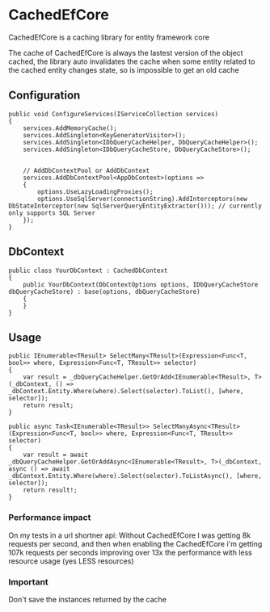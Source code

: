 # CachedEfCore

CachedEfCore is a caching library for entity framework core

The cache of CachedEfCore is always the lastest version of the object cached, the library auto invalidates the cache when some entity related to the cached entity changes state, so is impossible to get an old cache

## **Configuration**
```
public void ConfigureServices(IServiceCollection services)
{
    services.AddMemoryCache();
    services.AddSingleton<KeyGeneratorVisitor>();
    services.AddSingleton<IDbQueryCacheHelper, DbQueryCacheHelper>();
    services.AddSingleton<IDbQueryCacheStore, DbQueryCacheStore>();


    // AddDbContextPool or AddDbContext
    services.AddDbContextPool<AppDbContext>(options =>
    {
        options.UseLazyLoadingProxies();
        options.UseSqlServer(connectionString).AddInterceptors(new DbStateInterceptor(new SqlServerQueryEntityExtractor())); // currently only supports SQL Server
    });
}
```

## **DbContext**
```
public class YourDbContext : CachedDbContext
{
    public YourDbContext(DbContextOptions options, IDbQueryCacheStore dbQueryCacheStore) : base(options, dbQueryCacheStore)
    {
    }
}
```

## **Usage**
```
public IEnumerable<TResult> SelectMany<TResult>(Expression<Func<T, bool>> where, Expression<Func<T, TResult>> selector)
{
    var result = _dbQueryCacheHelper.GetOrAdd<IEnumerable<TResult>, T>(_dbContext, () => _dbContext.Entity.Where(where).Select(selector).ToList(), [where, selector]);
    return result;
}

public async Task<IEnumerable<TResult>> SelectManyAsync<TResult>(Expression<Func<T, bool>> where, Expression<Func<T, TResult>> selector)
{
    var result = await _dbQueryCacheHelper.GetOrAddAsync<IEnumerable<TResult>, T>(_dbContext, async () => await _dbContext.Entity.Where(where).Select(selector).ToListAsync(), [where, selector]);
    return result!;
}
```

### **Performance impact**
On my tests in a url shortner api:
Without CachedEfCore I was getting 8k requests per second, and then when enabling the CachedEfCore i'm getting 107k requests per seconds improving over 13x the performance with less resource usage (yes LESS resources)


### **Important**
Don't save the instances returned by the cache
